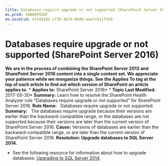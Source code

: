 ```yaml
---
title: Databases require upgrade or not supported (SharePoint Server 2016)
ms.prod: SHAREPOINT
ms.assetid: 47a18181-cf59-4b7b-9b00-eae7cb11f5e9
---
```



# Databases require upgrade or not supported (SharePoint Server 2016)
 **We are in the process of combining the SharePoint Server 2013 and SharePoint Server 2016 content into a single content set. We appreciate your patience while we reorganize things. See the Applies To tag at the top of each article to find out which version of SharePoint an article applies to.** * **Applies to:** SharePoint Server 2016*  * **Topic Last Modified:** 2017-05-30* **Summary:** Learn how to resolve the SharePoint Health Analyzer rule "Databases require upgrade or not supported" for SharePoint Server 2016. **Rule Name:**   Databases require upgrade or not supported. **Summary:**   The databases require upgrade because their versions are earlier than the backward-compatible range, or the databases are not supported because their versions are later than the current version of SharePoint Server 2016. **Cause:** Versions of databases are earlier than the backward-compatible range, or are later than the current version of SharePoint Server 2016. **Resolution: Upgrade databases to SQL Server 2014.**
- See the following resource for information about how to upgrade databases:  [Upgrading to SQL Server 2014](http://go.microsoft.com/fwlink/?LinkID=761005&amp;clcid=0x409).
    
  

